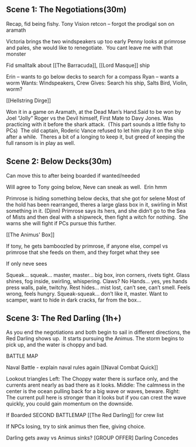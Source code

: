 ## Scene 1: The Negotiations(30m)
Recap, fid being fishy.
Tony Vision retcon – forgot the prodigal son on aramath

Victoria brings the two windspeakers up too early
Penny looks at primrose and pales, she would like to renegotiate.  You cant leave me with that monster

Fid smalltalk about [[The Barracuda]], [[Lord Masque]] ship

Erin – wants to go below decks to search for a compass
Ryan – wants a worm
Wants: Windspeakers, Crew
Gives: Search his ship, Salts Bird, Violin, worm?

[[Hellstring Dirge]]

Won it in a game on Aramath, at the Dead Man’s Hand.Said to be won by Joel “Jolly” Roger vs the Devil himself, First Mate to Davy Jones. Was practicing with it before the shark attack.  (This part sounds a little fishy to PCs)  The old captain, Roderic Vance refused to let him play it on the ship after a while.  Theres a bit of a longing to keep it, but greed of keeping the full ransom is in play as well.

## Scene 2: Below Decks(30m)
Can move this to after being boarded if wanted/needed


Will agree to Tony going below, Neve can sneak as well.  Erin hmm

Primrose is hiding something below decks, that she got for selene  Most of the hold has been rearranged, theres a large glass box in it, swirling in Mist something in it. (Djinn) Primrose says its hers, and she didn’t go to the Sea of Mists and then deal with a shipwreck, then fight a witch for nothing.  She warns she will fight if PCs pursue this further.

[[The Animus' Box]]

If tony, he gets bamboozled by primrose, if anyone else, compel vs primrose that she feeds on them, and they forget what they see

If only neve sees

Squeak… squeak… master, master… big box, iron corners, rivets tight. Glass shines, fog inside, swirling, whispering. Claws? No Hands… yes, yes hands press walls, pale, twitchy. Rest hides… mist lost, can’t see, can’t smell. Feels wrong, feels hungry. Squeak-squeak… don’t like it, master. Want to scamper, want to hide in dark cracks, far from the box…

## Scene 3: The Red Darling (1h+)
As you end the negotiations and both begin to sail in different directions, the Red Darling shows up.  It starts pursuing the Animus.  The storm begins to pick up, and the water is choppy and bad.


BATTLE MAP

Naval Battle - explain naval rules again
[[Naval Combat Quick]]

Lookout triangles
Left:  The Choppy water there is surface only, and the currents arent nearly as bad there as it looks.
Middle:  The calmness in the center is the ocean pulling back for a big wave or waves, beware.
Right: The current pull here is stronger than it looks but if you can crest the wave quickly, you could gain momentum on the downside.





If Boarded SECOND BATTLEMAP
[[The Red Darling]] for crew list

If NPCs losing, try to sink animus then flee, giving choice.


Darling gets away vs Animus sinks?
[GROUP OFFER] Darling Concedes


